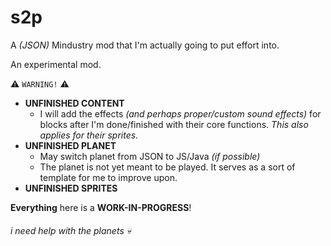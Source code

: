 # s2p

A _(JSON)_ Mindustry mod that I'm actually going to put effort into.

An experimental mod.

:warning: ```WARNING!``` :warning:
- **UNFINISHED CONTENT**
  - I will add the effects _(and perhaps proper/custom sound effects)_ for blocks after I'm done/finished with their core functions. _This also applies for their sprites._
- **UNFINISHED PLANET**
  - May switch planet from JSON to JS/Java _(if possible)_
  - The planet is not yet meant to be played. It serves as a sort of template for me to improve upon.
- **UNFINISHED SPRITES**

**Everything** here is a **WORK-IN-PROGRESS**!

###### i need help with the planets :skull:
